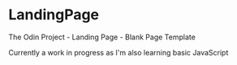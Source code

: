 # LandingPage
The Odin Project - Landing Page - Blank Page Template

Currently a work in progress as I'm also learning basic JavaScript
